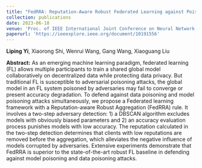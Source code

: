 ```yaml
---
title: "FedRRA: Reputation-Aware Robust Federated Learning against Poisoning Attacks"
collection: publications
date: 2023-06-18
venue: 'Proc. of IEEE International Joint Conference on Neural Network (IJCNN), CCF-C'
paperurl: 'https://ieeexplore.ieee.org/document/10191556'
---
```

**Liping Yi**, Xiaorong Shi, Wenrui Wang, Gang Wang, Xiaoguang Liu

**Abstract:** As an emerging machine learning paradigm, federated learning (FL) allows multiple participants to train a shared global model collaboratively on decentralized data while protecting data privacy. But traditional FL is susceptible to adversarial poisoning attacks, the global model in an FL system poisoned by adversaries may fail to converge or present accuracy degradation. To defend against data poisoning and model poisoning attacks simultaneously, we propose a Federated learning framework with a Reputation-aware Robust Aggregation (FedRRA) rule. It involves a two-step adversary detection: 1) a DBSCAN algorithm excludes models with obviously biased parameters and 2) an accuracy evaluation process punishes models with low accuracy. The reputation calculated in the two-step detection determines that clients with low reputations are removed before the aggregation, which alleviates the negative influence of models corrupted by adversaries. Extensive experiments demonstrate that FedRRA is superior to the state-of-the-art robust FL baseline in defending against model poisoning and data poisoning attacks.
